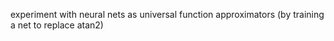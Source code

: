 experiment with neural nets as universal function approximators (by training a net to replace atan2)
